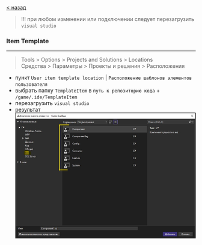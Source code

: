 [< назад][0]

> !!! при любом изменении или подключении следует перезагрузить `visual studio`

### Item Template

<hr/>

> Tools > Options > Projects and Solutions > Locations  
> Средства > Параметры > Проекты и решения > Расположения

-   пункт `User item template location` | `Расположение шаблонов элементов пользователя`
-   выбрать папку `TemplateItem` в `путь к репозиторию кода` + `/game/.ide/TemplateItem`
-   перезагрузить `visual studio`
-   результат
    ![image][1]

[0]: ./README.md
[1]: ../../Resources/item-template-result.jpg
